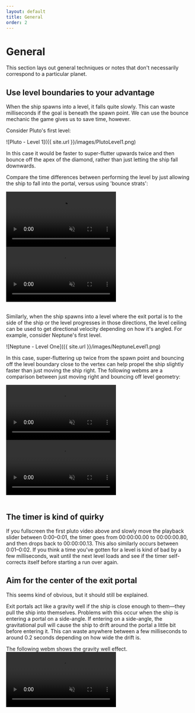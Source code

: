 ```yaml
---
layout: default
title: General
order: 2
---
```


# General

This section lays out general techniques or notes that don't necessarily correspond to a particular planet.


## Use level boundaries to your advantage

When the ship spawns into a level, it falls quite slowly. This can waste milliseconds if the goal is beneath the spawn point. We can use the bounce mechanic the game gives us to save time, however.

Consider Pluto's first level:

![Pluto - Level 1]({{ site.url }}/images/PlutoLevel1.png)

In this case it would be faster to super-flutter upwards twice and then bounce off the apex of the diamond, rather than just letting the ship fall downwards.

Compare the time differences between performing the level by just allowing the ship to fall into the portal, versus using 'bounce strats':

<div class="video-box">
  <div class="video-box-left">
    <video src="{{ site.url }}/videos/Pluto1RegularRoute.webm" controls muted>
      Your browser does not support the video tag
    </video>
  </div>
  <div class="video-box-right">
    <video src="{{ site.url }}/videos/Pluto1FastRoute.webm" controls muted>
      Your browser does not support the video tag
    </video>
  </div>
</div>
<br>

Similarly, when the ship spawns into a level where the exit portal is to the side of the ship or the level progresses in those directions, the level ceiling can be used to get directional velocity depending on how it's angled. For example, consider Neptune's first level.

![Neptune - Level One]({{ site.url }}/images/NeptuneLevel1.png)

In this case, super-fluttering up twice from the spawn point and bouncing off the level boundary close to the vertex can help propel the ship slightly faster than just moving the ship right. The following webms are a comparison between just moving right and bouncing off level geometry:

<div class="video-box">
  <div class="video-box-left">
    <video src="{{ site.url }}/videos/Neptune1RegularRoute.webm" controls muted>
      Your browser does not support the video tag
    </video>
  </div>
  <div class="video-box-right">
    <video src="{{ site.url }}/videos/Neptune1FastRoute.webm" controls muted>
      Your browser does not support the video tag
    </video>
  </div>
</div>
<br>

## The timer is kind of quirky

If you fullscreen the first pluto video above and slowly move the playback slider between 0:00–0:01, the timer goes from 00:00:00.00 to 00:00:00.80, and then drops back to 00:00:00.13. This also similarly occurs between 0:01–0:02. If you think a time you've gotten for a level is kind of bad by a few milliseconds, wait until the next level loads and see if the timer self-corrects itself before starting a run over again.

## Aim for the center of the exit portal

This seems kind of obvious, but it should still be explained.

Exit portals act like a gravity well if the ship is close enough to them—they pull the ship into themselves. Problems with this occur when the ship is entering a portal on a side-angle. If entering on a side-angle, the gravitational pull will cause the ship to drift around the portal a little bit before entering it. This can waste anywhere between a few milliseconds to around 0.2 seconds depending on how wide the drift is.

The following webm shows the gravity well effect.
<video src="{{ site.url }}/videos/ExitPortalGravity.webm" controls muted>
  Browser does not support the video tag
</video>
